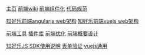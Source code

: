[主页](index.md)
[前端wiki](articles/wiki.md)
[前端组件化](articles/coms.md)
[代码规范](articles/rules.md)
<!--[研发规范](articles/guide.md)-->
[知好乐前端angularjs web架构](articles/angularjs.md)
[知好乐前端vuejs web架构](articles/vuejs.md)
<!--[移动端开发](articles/mobile.md) -->
[前端工具](articles/tools.md)
[插件库](articles/plugins.md)
[前端优化](articles/perfect.md)
[前端概要设计](articles/design.md)
<!-- [前端月汇报](articles/month-report.md) -->
[知好乐JS SDK使用说明](articles/js-sdk.md)
[表单验证](articles/form-validate.md)
[vuejs通用](articles/vuejs-func.md)

<!-- [gimmick:Disqus](markdowniowiki) -->

